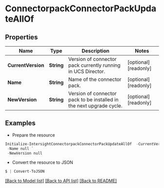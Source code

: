 # ConnectorpackConnectorPackUpdateAllOf
## Properties

Name | Type | Description | Notes
------------ | ------------- | ------------- | -------------
**CurrentVersion** | **String** | Version of connector pack currently running in UCS Director. | [optional] [readonly] 
**Name** | **String** | Name of the connector pack. | [optional] [readonly] 
**NewVersion** | **String** | Version of connector pack to be installed in the next upgrade cycle. | [optional] [readonly] 

## Examples

- Prepare the resource
```powershell
Initialize-IntersightConnectorpackConnectorPackUpdateAllOf  -CurrentVersion null `
 -Name null `
 -NewVersion null
```

- Convert the resource to JSON
```powershell
$ | Convert-ToJSON
```

[[Back to Model list]](../README.md#documentation-for-models) [[Back to API list]](../README.md#documentation-for-api-endpoints) [[Back to README]](../README.md)


